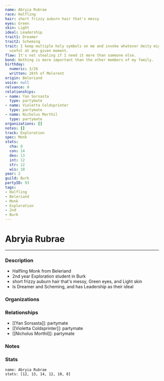 ```yaml
---
name: Abryia Rubrae
race: Halfling
hair: short frizzy auburn hair that's messy
eyes: Green
skin: Light
ideal: Leadership
trait1: Dreamer
trait2: Scheming
trait: I keep multiple holy symbols on me and invoke whatever deity might come in
  useful at any given moment.
flaw: It's not stealing if I need it more than someone else.
bond: Nothing is more important than the other members of my family.
birthday:
  numeric: 3/26
  written: 26th of Melorent
origin: Beleriand
voice: null
relvance: 0
relationships:
- name: Yan Sorsasta
  type: partymate
- name: Violetta Coldsprinter
  type: partymate
- name: Nicholus Morthil
  type: partymate
organizations: []
notes: []
track: Exploration
spec: Monk
stats:
  cha: 8
  con: 14
  dex: 13
  int: 12
  str: 12
  wis: 10
year: 2
guild: Burk
partyID: 93
tags:
- Halfling
- Beleriand
- Monk
- Exploration
- 2nd
- Burk
---
```

# Abryia Rubrae
---
### Description
- Halfling Monk from Beleriand
- 2nd year Exploration student in Burk
- short frizzy auburn hair that's messy, Green eyes, and Light skin
- Is Dreamer and Scheming, and has Leadership as their ideal

### Organizations

### Relationships
- [[Yan Sorsasta]]: partymate
- [[Violetta Coldsprinter]]: partymate
- [[Nicholus Morthil]]: partymate

### Notes

### Stats
```statblock
name: Abryia Rubrae
stats: [12, 13, 14, 12, 10, 8]
```